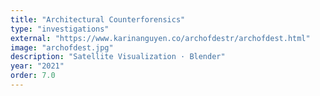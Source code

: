 ```yaml
---
title: "Architectural Counterforensics"
type: "investigations"
external: "https://www.karinanguyen.co/archofdestr/archofdest.html"
image: "archofdest.jpg"
description: "Satellite Visualization · Blender"
year: "2021"
order: 7.0
---
```

